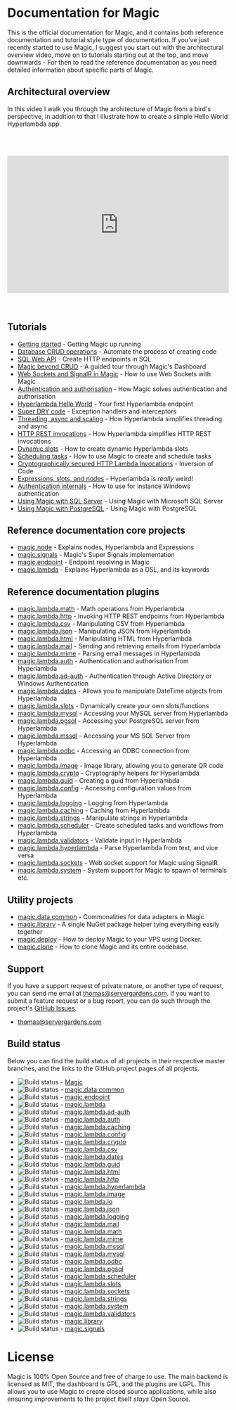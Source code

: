 
# Documentation for Magic

This is the official documentation for Magic, and it contains both reference documentation
and tutorial style type of documentation. If you've just recently started to use Magic, I
suggest you start out with the architectural overview video, move on to tutorials starting
out at the top, and move downwards - For then to read the reference documentation as you need
detailed information about specific parts of Magic.

## Architectural overview

In this video I walk you through the architecture of Magic from a bird's perspective, in addition
to that I illustrate how to create a simple Hello World Hyperlambda app.

<div style="position:relative; padding-bottom:56.25%; padding-top:30px; height:0; overflow:hidden;margin-top:4rem;margin-bottom:4rem;">
<iframe width="560" height="315" style="position:absolute; top:0; left:0; width:100%; height:100%;" src="https://www.youtube.com/embed/FK0rcAEWtV8" frameborder="0" allow="accelerometer; autoplay; encrypted-media; gyroscope; picture-in-picture" allowfullscreen></iframe>
</div>

## Tutorials

* [Getting started](/tutorials/getting-started/) - Getting Magic up running
* [Database CRUD operations](/tutorials/database-crud/) - Automate the process of creating code
* [SQL Web API](/tutorials/sql-web-api/) - Create HTTP endpoints in SQL
* [Magic beyond CRUD](/tutorials/cloud-ide/) - A guided tour through Magic's Dashboard
* [Web Sockets and SignalR in Magic](/tutorials/web-sockets/) - How to use Web Sockets with Magic
* [Authentication and authorisation](/tutorials/auth/) - How Magic solves authentication and authorisation
* [Hyperlambda Hello World](/tutorials/hello-world-endpoint/) - Your first Hyperlambda endpoint
* [Super DRY code](/tutorials/super-dry/) - Exception handlers and interceptors
* [Threading, async and scaling](/tutorials/threading/) - How Hyperlambda simplifies threading and async
* [HTTP REST invocations](/tutorials/http-rest/) - How Hyperlambda simplifies HTTP REST invocations
* [Dynamic slots](/tutorials/dynamic-slots/) - How to create dynamic Hyperlambda slots
* [Scheduling tasks](/tutorials/task-scheduler/) - How to use Magic to create and schedule tasks
* [Cryptographically secured HTTP Lambda Invocations](/tutorials/crypto-lambda-http/) - Inversion of Code
* [Expressions, slots, and nodes](/tutorials/expressions-slots-nodes/) - Hyperlambda is *really* weird!
* [Authentication internals](/tutorials/auth-internals/) - How to use for instance Windows authentication
* [Using Magic with SQL Server](/tutorials/sql-server/) - Using Magic with Microsoft SQL Server
* [Using Magic with PostgreSQL](/tutorials/postgresql/) - Using Magic with PostgreSQL

## Reference documentation core projects

* [magic.node](/documentation/magic.node/) - Explains nodes, Hyperlambda and Expressions
* [magic.signals](/documentation/magic.signals/) - Magic's Super Signals implementation
* [magic.endpoint](/documentation/magic.endpoint/) - Endpoint resolving in Magic
* [magic.lambda](/documentation/magic.lambda/) - Explains Hyperlambda as a DSL, and its keywords

## Reference documentation plugins

* [magic.lambda.math](/documentation/magic.lambda.math/) - Math operations from Hyperlambda
* [magic.lambda.http](/documentation/magic.lambda.http/) - Invoking HTTP REST endpoints from Hyperlambda
* [magic.lambda.csv](/documentation/magic.lambda.csv/) - Manipulating CSV from Hyperlambda
* [magic.lambda.json](/documentation/magic.lambda.json/) - Manipulating JSON from Hyperlambda
* [magic.lambda.html](/documentation/magic.lambda.html/) - Manipulating HTML from Hyperlambda
* [magic.lambda.mail](/documentation/magic.lambda.mail/) - Sending and retrieving emails from Hyperlambda
* [magic.lambda.mime](/documentation/magic.lambda.mime/) - Parsing email messages in Hyperlambda
* [magic.lambda.auth](/documentation/magic.lambda.auth/) - Authentication and authorisation from Hyperlambda
* [magic.lambda.ad-auth](/documentation/magic.lambda.ad-auth/) - Authentication through Active Directory or Windows Authentication
* [magic.lambda.dates](/documentation/magic.lambda.dates/) - Allows you to manipulate DateTime objects from Hyperlambda
* [magic.lambda.slots](/documentation/magic.lambda.slots/) - Dynamically create your own slots/functions
* [magic.lambda.mysql](/documentation/magic.lambda.mysql/) - Accessing your MySQL server from Hyperlambda
* [magic.lambda.pgsql](/documentation/magic.lambda.pgsql/) - Accessing your PostgreSQL server from Hyperlambda
* [magic.lambda.mssql](/documentation/magic.lambda.mssql/) - Accessing your MS SQL Server from Hyperlambda
* [magic.lambda.odbc](/documentation/magic.lambda.odbc/) - Accessing an ODBC connection from Hyperlambda
* [magic.lambda.image](/documentation/magic.lambda.image/) - Image library, allowing you to generate QR code
* [magic.lambda.crypto](/documentation/magic.lambda.crypto/) - Cryptography helpers for Hyperlambda
* [magic.lambda.guid](/documentation/magic.lambda.guid/) - Creating a guid from Hyperlambda
* [magic.lambda.config](/documentation/magic.lambda.config/) - Accessing configuration values from Hyperlambda
* [magic.lambda.logging](/documentation/magic.lambda.logging/) - Logging from Hyperlambda
* [magic.lambda.caching](/documentation/magic.lambda.caching/) - Caching from Hyperlambda
* [magic.lambda.strings](/documentation/magic.lambda.strings/) - Manipulate strings in Hyperlambda
* [magic.lambda.scheduler](/documentation/magic.lambda.scheduler/) - Create scheduled tasks and workflows from Hyperlambda
* [magic.lambda.validators](/documentation/magic.lambda.validators/) - Validate input in Hyperlambda
* [magic.lambda.hyperlambda](/documentation/magic.lambda.hyperlambda/) - Parse Hyperlambda from text, and vice versa
* [magic.lambda.sockets](/documentation/magic.lambda.sockets/) - Web socket support for Magic using SignalR
* [magic.lambda.system](/documentation/magic.lambda.system/) - System support for Magic to spawn of terminals etc.

## Utility projects

* [magic.data.common](/documentation/magic.data.common/) - Commonalities for data adapters in Magic
* [magic.library](/documentation/magic.library/) - A single NuGet package helper tying everything easily together
* [magic.deploy](/documentation/magic.deploy/) - How to deploy Magic to your VPS using Docker.
* [magic.clone](/documentation/magic.clone/) - How to clone Magic and its entire codebase.

## Support

If you have a support request of private nature, or another type of request, you can send me
email at [thomas@servergardens.com](mailto:thomas@servergardens.com). If you want to submit a
feature request or a bug report, you can do such through the project's
[GitHub Issues](https://github.com/polterguy/magic/issues).

* [thomas@servergardens.com](mailto:thomas@servergardens.com)

## Build status

Below you can find the build status of all projects in their respective master branches, and the links to the
GitHub project pages of all projects.

* ![Build status](https://github.com/polterguy/magic/actions/workflows/codeql-analysis.yml/badge.svg) - [Magic](https://github.com/polterguy/magic)
* ![Build status](https://github.com/polterguy/magic.data.common/actions/workflows/build.yaml/badge.svg) - [magic.data.common](https://github.com/polterguy/magic.data.common)
* ![Build status](https://github.com/polterguy/magic.endpoint/actions/workflows/build.yaml/badge.svg) - [magic.endpoint](https://github.com/polterguy/magic.endpoint)
* ![Build status](https://github.com/polterguy/magic.lambda/actions/workflows/build.yaml/badge.svg) - [magic.lambda](https://github.com/polterguy/magic.lambda)
* ![Build status](https://github.com/polterguy/magic.lambda.ad-auth/actions/workflows/build.yaml/badge.svg) - [magic.lambda.ad-auth](https://github.com/polterguy/magic.lambda.ad-auth)
* ![Build status](https://github.com/polterguy/magic.lambda.auth/actions/workflows/build.yaml/badge.svg) - [magic.lambda.auth](https://github.com/polterguy/magic.lambda.auth)
* ![Build status](https://github.com/polterguy/magic.lambda.caching/actions/workflows/build.yaml/badge.svg) - [magic.lambda.caching](https://github.com/polterguy/magic.lambda.caching)
* ![Build status](https://github.com/polterguy/magic.lambda.config/actions/workflows/build.yaml/badge.svg) - [magic.lambda.config](https://github.com/polterguy/magic.lambda.config)
* ![Build status](https://github.com/polterguy/magic.lambda.crypto/actions/workflows/build.yaml/badge.svg) - [magic.lambda.crypto](https://github.com/polterguy/magic.lambda.crypto)
* ![Build status](https://github.com/polterguy/magic.lambda.csv/actions/workflows/build.yaml/badge.svg) - [magic.lambda.csv](https://github.com/polterguy/magic.lambda.csv)
* ![Build status](https://github.com/polterguy/magic.lambda.dates/actions/workflows/build.yaml/badge.svg) - [magic.lambda.dates](https://github.com/polterguy/magic.lambda.dates)
* ![Build status](https://github.com/polterguy/magic.lambda.guid/actions/workflows/build.yaml/badge.svg) - [magic.lambda.guid](https://github.com/polterguy/magic.lambda.guid)
* ![Build status](https://github.com/polterguy/magic.lambda.html/actions/workflows/build.yaml/badge.svg) - [magic.lambda.html](https://github.com/polterguy/magic.lambda.html)
* ![Build status](https://github.com/polterguy/magic.lambda.http/actions/workflows/build.yaml/badge.svg) - [magic.lambda.http](https://github.com/polterguy/magic.lambda.http)
* ![Build status](https://github.com/polterguy/magic.lambda.hyperlambda/actions/workflows/build.yaml/badge.svg) - [magic.lambda.hyperlambda](https://github.com/polterguy/magic.lambda.hyperlambda)
* ![Build status](https://github.com/polterguy/magic.lambda.image/actions/workflows/build.yaml/badge.svg) - [magic.lambda.image](https://github.com/polterguy/magic.lambda.image)
* ![Build status](https://github.com/polterguy/magic.lambda.io/actions/workflows/build.yaml/badge.svg) - [magic.lambda.io](https://github.com/polterguy/magic.lambda.io)
* ![Build status](https://github.com/polterguy/magic.lambda.json/actions/workflows/build.yaml/badge.svg) - [magic.lambda.json](https://github.com/polterguy/magic.lambda.json)
* ![Build status](https://github.com/polterguy/magic.lambda.logging/actions/workflows/build.yaml/badge.svg) - [magic.lambda.logging](https://github.com/polterguy/magic.lambda.logging)
* ![Build status](https://github.com/polterguy/magic.lambda.mail/actions/workflows/build.yaml/badge.svg) - [magic.lambda.mail](https://github.com/polterguy/magic.lambda.mail)
* ![Build status](https://github.com/polterguy/magic.lambda.math/actions/workflows/build.yaml/badge.svg) - [magic.lambda.math](https://github.com/polterguy/magic.lambda.math)
* ![Build status](https://github.com/polterguy/magic.lambda.mime/actions/workflows/build.yaml/badge.svg) - [magic.lambda.mime](https://github.com/polterguy/magic.lambda.mime)
* ![Build status](https://github.com/polterguy/magic.lambda.mssql/actions/workflows/build.yaml/badge.svg) - [magic.lambda.mssql](https://github.com/polterguy/magic.lambda.mssql)
* ![Build status](https://github.com/polterguy/magic.lambda.mysql/actions/workflows/build.yaml/badge.svg) - [magic.lambda.mysql](https://github.com/polterguy/magic.lambda.mysql)
* ![Build status](https://github.com/polterguy/magic.lambda.odbc/actions/workflows/build.yaml/badge.svg) - [magic.lambda.odbc](https://github.com/polterguy/magic.lambda.odbc)
* ![Build status](https://github.com/polterguy/magic.lambda.pgsql/actions/workflows/build.yaml/badge.svg) - [magic.lambda.pgsql](https://github.com/polterguy/magic.lambda.pgsql)
* ![Build status](https://github.com/polterguy/magic.lambda.scheduler/actions/workflows/build.yaml/badge.svg) - [magic.lambda.scheduler](https://github.com/polterguy/magic.lambda.scheduler)
* ![Build status](https://github.com/polterguy/magic.lambda.slots/actions/workflows/build.yaml/badge.svg) - [magic.lambda.slots](https://github.com/polterguy/magic.lambda.slots)
* ![Build status](https://github.com/polterguy/magic.lambda.sockets/actions/workflows/build.yaml/badge.svg) - [magic.lambda.sockets](https://github.com/polterguy/magic.lambda.sockets)
* ![Build status](https://github.com/polterguy/magic.lambda.strings/actions/workflows/build.yaml/badge.svg) - [magic.lambda.strings](https://github.com/polterguy/magic.lambda.strings)
* ![Build status](https://github.com/polterguy/magic.lambda.system/actions/workflows/build.yaml/badge.svg) - [magic.lambda.system](https://github.com/polterguy/magic.lambda.system)
* ![Build status](https://github.com/polterguy/magic.lambda.validators/actions/workflows/build.yaml/badge.svg) - [magic.lambda.validators](https://github.com/polterguy/magic.lambda.validators)
* ![Build status](https://github.com/polterguy/magic.library/actions/workflows/build.yaml/badge.svg) - [magic.library](https://github.com/polterguy/magic.library)
* ![Build status](https://github.com/polterguy/magic.signals/actions/workflows/build.yaml/badge.svg) - [magic.signals](https://github.com/polterguy/magic.signals)

# License

Magic is 100% Open Source and free of charge to use. The main backend is licensed as MIT, the dashboard is GPL,
and the plugins are LGPL. This allows you to use Magic to create closed source applications, while also
ensuring improvements to the project itself *stays* Open Source.
